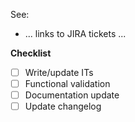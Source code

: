 See:

* ... links to JIRA tickets ...

**Checklist**

* [ ] Write/update ITs
* [ ] Functional validation
* [ ] Documentation update
* [ ] Update changelog
